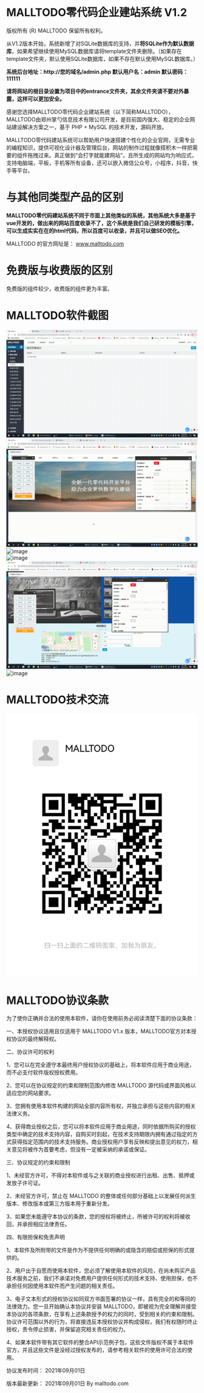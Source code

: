 # MALLTODO零代码企业建站系统 V1.2
版权所有 (R) MALLTODO 保留所有权利。

从V1.2版本开始，系统新增了对SQLite数据库的支持，并**将SQLite作为默认数据库**，如果希望继续使用MySQL数据库请将template文件夹删除。（如果存在template文件夹，默认使用SQLite数据库，如果不存在默认使用MySQL数据库。）  

**系统后台地址：http://您的域名/admin.php  默认用户名：admin  默认密码：111111**  

**请将网站的根目录设置为项目中的entrance文件夹，其余文件夹请不要对外暴露，这样可以更加安全。**

感谢您选择MALLTODO零代码企业建站系统（以下简称MALLTODO），MALLTODO由郑州掌勺信息技术有限公司开发，是目前国内强大、稳定的企业网站建设解决方案之一，基于 PHP + MySQL 的技术开发，源码开放。  

MALLTODO零代码建站系统可以帮助用户快速搭建个性化的企业官网，无需专业的编程知识，提供可视化设计器及管理后台，网站的制作过程就像搭积木一样把需要的组件拖拽过来。真正做到“会打字就能建网站”，且所生成的网站均为响应式，支持电脑端，平板，手机等所有设备，还可以嵌入微信公众号，小程序，抖音，快手等平台。  

# 与其他同类型产品的区别

**MALLTODO零代码建站系统不同于市面上其他类似的系统，其他系统大多是基于vue开发的，做出来的网站百度收录不了，这个系统是我们自己研发的模板引擎，可以生成实实在在的html代码，所以百度可以收录，并且可以做SEO优化。**  
  
MALLTODO 的官方网址是： www.malltodo.com

# 免费版与收费版的区别
免费版的组件较少，收费版的组件更为丰富。  

# MALLTODO软件截图

![image](./readme_images/001.gif)  
![image](./readme_images/002.gif)  
![image](./readme_images/003.gif)  
![image](./readme_images/004.gif)  
![image](./readme_images/005.gif)  
![image](./readme_images/006.gif)  
 

# MALLTODO技术交流

![image](./readme_images/weixin.png)  


# MALLTODO协议条款
为了使你正确并合法的使用本软件，请你在使用前务必阅读清楚下面的协议条款：

一、本授权协议适用且仅适用于 MALLTODO V1.x 版本，MALLTODO官方对本授权协议的最终解释权。  

二、协议许可的权利  

1、您可以在完全遵守本最终用户授权协议的基础上，将本软件应用于商业用途，而不必支付软件版权授权费用。

2、您可以在协议规定的约束和限制范围内修改 MALLTODO 源代码或界面风格以适应您的网站要求。

3、您拥有使用本软件构建的网站全部内容所有权，并独立承担与这些内容的相关法律义务。

4、获得商业授权之后，您可以将本软件应用于商业用途，同时依据所购买的授权类型中确定的技术支持内容，自购买时刻起，在技术支持期限内拥有通过指定的方式获得指定范围内的技术支持服务。商业授权用户享有反映和提出意见的权力，相关意见将被作为首要考虑，但没有一定被采纳的承诺或保证。

三、协议规定的约束和限制  

1、未经官方许可，不得对本软件或与之关联的商业授权进行出租、出售、抵押或发放子许可证。

2、未经官方许可，禁止在 MALLTODO 的整体或任何部分基础上以发展任何派生版本、修改版本或第三方版本用于重新分发。

3、如果您未能遵守本协议的条款，您的授权将被终止，所被许可的权利将被收回，并承担相应法律责任。

四、有限担保和免责声明  

1、本软件及所附带的文件是作为不提供任何明确的或隐含的赔偿或担保的形式提供的。

2、用户出于自愿而使用本软件，您必须了解使用本软件的风险，在尚未购买产品技术服务之前，我们不承诺对免费用户提供任何形式的技术支持、使用担保，也不承担任何因使用本软件而产生问题的相关责任。

3、电子文本形式的授权协议如同双方书面签署的协议一样，具有完全的和等同的法律效力。您一旦开始确认本协议并安装 MALLTODO，即被视为完全理解并接受本协议的各项条款，在享有上述条款授予的权力的同时，受到相关的约束和限制。协议许可范围以外的行为，将直接违反本授权协议并构成侵权，我们有权随时终止授权，责令停止损害，并保留追究相关责任的权力。

4、如果本软件带有其它软件的整合API示范例子包，这些文件版权不属于本软件官方，并且这些文件是没经过授权发布的，请参考相关软件的使用许可合法的使用。

协议发布时间： 2021年09月01日

版本最新更新： 2021年09月01日 By malltodo.com
